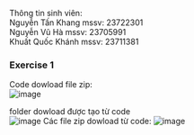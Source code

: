 Thông tin sinh viên: <br>
Nguyễn Tấn Khang    mssv: 23722301 <br>
Nguyễn Vũ Hà      mssv: 23705991 <br>
Khuất Quốc Khánh     mssv: 23711381 <br>

### Exercise 1 
Code dowload file zip: <br>
![image](https://github.com/user-attachments/assets/1375be21-cd0b-43bd-a36b-710f43cd12e0)


folder dowload được tạo từ code  <br>
![image](https://github.com/user-attachments/assets/7391bd6a-dac4-49cb-b97c-6e5508a91c7b)
Các file zip dowload từ code:
![image](https://github.com/user-attachments/assets/470520ba-9297-447c-afe6-3a82af41f825)

